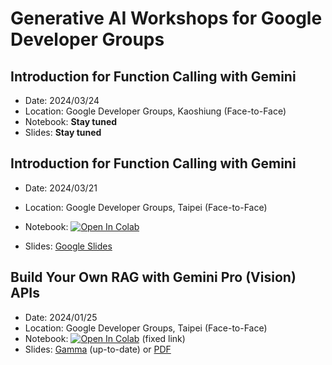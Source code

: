 # Generative AI Workshops for Google Developer Groups

## Introduction for Function Calling with Gemini
- Date: 2024/03/24
- Location: Google Developer Groups, Kaoshiung (Face-to-Face)
- Notebook: **Stay tuned**
- Slides: **Stay tuned**


## Introduction for Function Calling with Gemini
- Date: 2024/03/21
- Location: Google Developer Groups, Taipei (Face-to-Face)
- Notebook: <a target="_blank" href="https://colab.research.google.com/github/jimmyliao/genai-gdg/blob/main/rag-intro/gemini-lmm.ipynb"><img src="https://colab.research.google.com/assets/colab-badge.svg" alt="Open In Colab"/></a>

- Slides: <a href="https://docs.google.com/presentation/d/1O4CzfzSwlBPCEITtW8UdE-9cgbZ0pk8V7yxmHRYpadw/edit?usp=sharing" target="_blank">Google Slides</a>


## Build Your Own RAG with Gemini Pro (Vision) APIs
- Date: 2024/01/25
- Location: Google Developer Groups, Taipei (Face-to-Face)
- Notebook: <a target="_blank" href="https://colab.research.google.com/github/jimmyliao/genai-gdg/blob/main/rag-intro/gemini-lmm.ipynb"><img src="https://colab.research.google.com/assets/colab-badge.svg" alt="Open In Colab"/></a> (fixed link)
- Slides: [Gamma](https://gamma.app/public/GeminiWorkshop-RAG-g0zr4kokl6uragh) (up-to-date) or [PDF](https://github.com/jimmyliao/genai-gdg/blob/main/slides/GeminiWorkshop-GDG-TPE-20240125.pdf)
